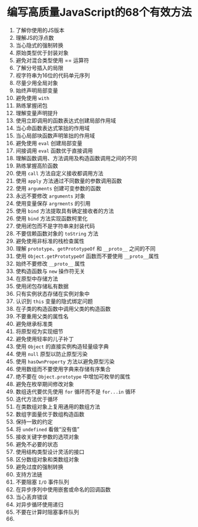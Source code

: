 # 编写高质量JavaScript的68个有效方法

1. 了解你使用的JS版本
2. 理解JS的浮点数
3. 当心隐式的强制转换
4. 原始类型优于封装对象
5. 避免对混合类型使用 == 运算符
6. 了解分号插入的局限
7. 视字符串为16位的代码单元序列
8. 尽量少用全局对象
9. 始终声明局部变量
10. 避免使用 `with`
11. 熟练掌握闭包
12. 理解变量声明提升
13. 使用立即调用的函数表达式创建局部作用域
14. 当心命函数表达式笨拙的作用域
15. 当心局部块函数声明笨拙的作用域
16. 避免使用 `eval` 创建局部变量
17. 间接调用 `eval` 函数优于直接调用
18. 理解函数调用、方法调用及构造函数调用之间的不同
19. 熟练掌握高阶函数
20. 使用 `call` 方法自定义接收都调用方法
21. 使用 `apply` 方法通过不同数量的参数调用函数
22. 使用 `arguments` 创建可变参数的函数
23. 永远不要修改 `arguments` 对象
24. 使用变量保存 `argrments` 的引用
25. 使用 `bind` 方法提取具有确定接收者的方法
26. 使用 `bind` 方法实现函数柯里化
27. 使用闭包而不是字符串来封装代码
28. 不要信赖函数对象的 `toString` 方法
29. 避免使用非标准的栈检查属性
30. 理解 `prototype`、`getPrototypeOf` 和 `__proto__` 之间的不同
31. 使用 `Object.getPrototypeOf` 函数而不要使用 `__proto__`属性
32. 始终不要修改 `__proto__` 属性
33. 使构造函数与 `new` 操作符无关
34. 在原型中存储方法
35. 使用闭包存储私有数据
36. 只有实例状态存储在实例对象中
37. 认识到 `this` 变量的隐式绑定问题
38. 在子类的构造函数中调用父类的构造函数
39. 不要重用父类的属性名
40. 避免继承标准类
41. 将原型视为实现细节
42. 避免使用轻率的儿子补丁
43. 使用 `Object` 的直接实例构造轻量级字典
44. 使用 `null` 原型以防止原型污染
45. 使用 `hasOwnProperty` 方法以避免原型污染
46. 使用数组而不要使用字典来存储有序集合
47. 绝不要在 `Object.prototype` 中增加可枚举的属性
48. 避免在枚举期间修改对象
49. 数组迭代要优先使用 `for` 循环而不是 `for...in` 循环
50. 迭代方法优于循环
51. 在类数组对象上复用通用的数组方法
52. 数组字面量优于数组构造函数
53. 保持一致的约定
54. 将 `undefined` 看做“没有值”
55. 接收关键字参数的选项对象
56. 避免不必要的状态
57. 使用结构类型设计灵活的接口
58. 区分数组对象和类数组对象
59. 避免过度的强制转换
60. 支持方法链
61. 不要阻塞 `I/O` 事件队列
62. 在异步序列中使用嵌套或命名的回调函数
63. 当心丢弃错误
64. 对异步循环使用递归
65. 不要在计算时阻塞事件队列
66. 
